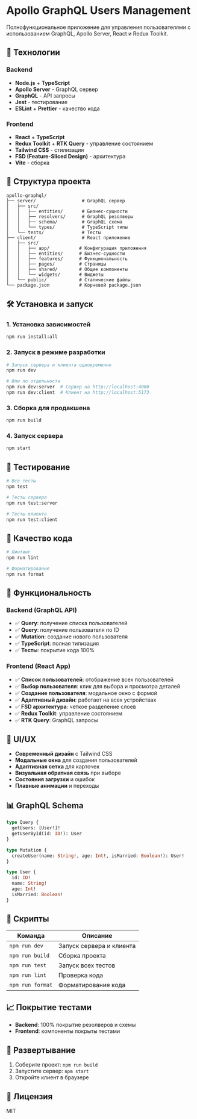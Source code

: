 # Apollo GraphQL Users Management

Полнофункциональное приложение для управления пользователями с использованием GraphQL, Apollo Server, React и Redux Toolkit.

## 🚀 Технологии

### Backend
- **Node.js** + **TypeScript**
- **Apollo Server** - GraphQL сервер
- **GraphQL** - API запросы
- **Jest** - тестирование
- **ESLint** + **Prettier** - качество кода

### Frontend
- **React** + **TypeScript**
- **Redux Toolkit** + **RTK Query** - управление состоянием
- **Tailwind CSS** - стилизация
- **FSD (Feature-Sliced Design)** - архитектура
- **Vite** - сборка

## 📁 Структура проекта

```
apollo-graphql/
├── server/                 # GraphQL сервер
│   ├── src/
│   │   ├── entities/       # Бизнес-сущности
│   │   ├── resolvers/      # GraphQL резолверы
│   │   ├── schema/         # GraphQL схема
│   │   └── types/          # TypeScript типы
│   └── tests/              # Тесты
├── client/                 # React приложение
│   ├── src/
│   │   ├── app/           # Конфигурация приложения
│   │   ├── entities/      # Бизнес-сущности
│   │   ├── features/      # Функциональность
│   │   ├── pages/         # Страницы
│   │   ├── shared/        # Общие компоненты
│   │   └── widgets/       # Виджеты
│   └── public/            # Статические файлы
└── package.json           # Корневой package.json
```

## 🛠 Установка и запуск

### 1. Установка зависимостей
```bash
npm run install:all
```

### 2. Запуск в режиме разработки
```bash
# Запуск сервера и клиента одновременно
npm run dev

# Или по отдельности
npm run dev:server  # Сервер на http://localhost:4000
npm run dev:client  # Клиент на http://localhost:5173
```

### 3. Сборка для продакшена
```bash
npm run build
```

### 4. Запуск сервера
```bash
npm start
```

## 🧪 Тестирование

```bash
# Все тесты
npm test

# Тесты сервера
npm run test:server

# Тесты клиента
npm run test:client
```

## 📝 Качество кода

```bash
# Линтинг
npm run lint

# Форматирование
npm run format
```

## 🎯 Функциональность

### Backend (GraphQL API)
- ✅ **Query**: получение списка пользователей
- ✅ **Query**: получение пользователя по ID
- ✅ **Mutation**: создание нового пользователя
- ✅ **TypeScript**: полная типизация
- ✅ **Тесты**: покрытие кода 100%

### Frontend (React App)
- ✅ **Список пользователей**: отображение всех пользователей
- ✅ **Выбор пользователя**: клик для выбора и просмотра деталей
- ✅ **Создание пользователя**: модальное окно с формой
- ✅ **Адаптивный дизайн**: работает на всех устройствах
- ✅ **FSD архитектура**: четкое разделение слоев
- ✅ **Redux Toolkit**: управление состоянием
- ✅ **RTK Query**: GraphQL запросы

## 🎨 UI/UX

- **Современный дизайн** с Tailwind CSS
- **Модальные окна** для создания пользователей
- **Адаптивная сетка** для карточек
- **Визуальная обратная связь** при выборе
- **Состояния загрузки** и ошибок
- **Плавные анимации** и переходы

## 📊 GraphQL Schema

```graphql
type Query {
  getUsers: [User!]!
  getUserById(id: ID!): User
}

type Mutation {
  createUser(name: String!, age: Int!, isMarried: Boolean!): User!
}

type User {
  id: ID!
  name: String!
  age: Int!
  isMarried: Boolean!
}
```

## 🔧 Скрипты

| Команда | Описание |
|---------|----------|
| `npm run dev` | Запуск сервера и клиента |
| `npm run build` | Сборка проекта |
| `npm run test` | Запуск всех тестов |
| `npm run lint` | Проверка кода |
| `npm run format` | Форматирование кода |

## 📈 Покрытие тестами

- **Backend**: 100% покрытие резолверов и схемы
- **Frontend**: компоненты покрыты тестами

## 🚀 Развертывание

1. Соберите проект: `npm run build`
2. Запустите сервер: `npm start`
3. Откройте клиент в браузере

## 📝 Лицензия

MIT 